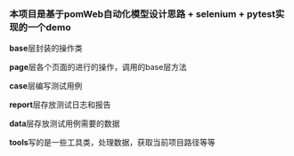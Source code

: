 ### 本项目是基于pomWeb自动化模型设计思路 + selenium + pytest实现的一个demo

**base**层封装的操作类

**page**层各个页面的进行的操作，调用的base层方法

**case**层编写测试用例

**report**层存放测试日志和报告

**data**层存放测试用例需要的数据

**tools**写的是一些工具类，处理数据，获取当前项目路径等等



